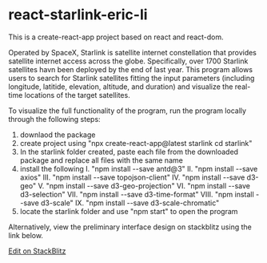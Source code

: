 # react-starlink-eric-li

This is a create-react-app project based on react and react-dom.

Operated by SpaceX, Starlink is satellite internet constellation that provides satellite internet access across the globe. Specifically, over 1700 Starlink satellites havn been deployed by the end of last year. This program allows users to search for Starlink satellites fitting the input parameters (including longitude, latitide, elevation, altitude, and duration) and visualize the real-time locations of the target satellites.

To visualize the full functionality of the program, run the program locally through the following steps:

  1. downlaod the package
  2. create project using "npx create-react-app@latest starlink cd starlink"
  3. In the starlink folder created, paste each file from the downloaded package and replace all files with the same name
  4. install the following
      I. "npm install --save antd@3"
      II. "npm install --save axios"
      III. "npm install --save topojson-client"
      IV. "npm install --save d3-geo"
      V. "npm install --save d3-geo-projection"
      VI. "npm install --save d3-selection"
      VII. "npm install --save d3-time-format"
      VIII. "npm install --save d3-scale"
      IX. "npm install --save d3-scale-chromatic"
  5. locate the starlink folder and use "npm start" to open the program

Alternatively, view the preliminary interface design on stackblitz using the link below. 

[Edit on StackBlitz](https://stackblitz.com/edit/react-starlink-eric-li)